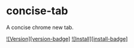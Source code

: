 # concise-tab
A concise chrome new tab.

[![Version][version-badge]][version-link]
[![Install][install-badge]][install-link]

<!-- link -->
[version-link]:     https://github.com/xiecg/concise-tab/releases
[install-link]:     https://chrome.google.com/webstore/detail/concise-tab/bhfmajdeadcmpnfmihinkjmmincpfpab
